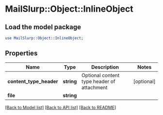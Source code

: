 # MailSlurp::Object::InlineObject

## Load the model package
```perl
use MailSlurp::Object::InlineObject;
```

## Properties
Name | Type | Description | Notes
------------ | ------------- | ------------- | -------------
**content_type_header** | **string** | Optional content type header of attachment | [optional] 
**file** | **string** |  | 

[[Back to Model list]](../README#documentation-for-models) [[Back to API list]](../README#documentation-for-api-endpoints) [[Back to README]](../README)


